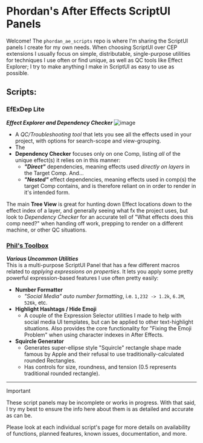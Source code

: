 # Phordan's After Effects ScriptUI Panels
Welcome! The `phordan_ae_scripts` repo is where I'm sharing the ScriptUI panels I create for my own needs. When choosing ScriptUI over CEP extensions I usually focus on simple, distributable, single-purpose utilities for techniques I use often or find unique, as well as QC tools like Effect Explorer; I try to make anything I make in ScriptUI as easy to use as possible.

## Scripts:
### EfExDep Lite
_**Effect Explorer and Dependency Checker**_
![image](https://github.com/user-attachments/assets/12a9afee-c1cd-427a-ab1b-9413abf435b9)
- A *QC/Troubleshooting tool* that lets you see all the effects used in your project, with options for search-scope and view-grouping.
- The 
- **Dependency Checker** focuses only on one Comp, listing _all_ of the unique effect(s) it relies on in this manner:
   - _**"Direct"**_ dependencies, meaning effects used _directly on layers_ in the Target Comp. And...
   - _**"Nested"**_ effect dependencies, meaning effects used in comp(s) the target Comp contains, and is therefore reliant on in order to render in it's intended form.
  
The main **Tree View** is great for hunting down Effect locations down to the effect index of a layer, and generally seeing what fx the project uses, but look to _Dependency Checker_ for an accurate tell of "What effects does this comp need?" when handing off work, prepping to render on a different machine, or other QC situations.

### [Phil's Toolbox](https://github.com/phordan/phordan_ae_scripts/wiki/Phil's-Toolbox)
_**Various Uncommon Utilities**_  
This is a multi-purpose ScriptUI Panel that has a few different macros related to _applying expressions on properties_. 
It lets you apply some pretty powerful expression-based features I use often pretty easily:
- **Number Formatter**
   - _"Social Media" auto number formatting_, i.e. ` 1,232 -> 1.2k `, ` 6.2M `, ` 526k `, etc.
- **Highlight Hashtags / Hide Emoji**
   - A couple of the Expression Selector utilities I made to help with social media UI templates, but can be applied to other text-highlight situations. Also provides the core functionality for "Fixing the Emoji Problem" when using character indexes in After Effects.
- **Squircle Generator**
   - Generates super-ellipse style "Squircle" rectangle shape made famous by Apple and their refusal to use traditionally-calculated rounded Rectangles.
   - Has controls for size, roundness, and tension (0.5 represents traditional rounded rectangle).   

---

>[!IMPORTANT]
> These script panels may be incomplete or works in progress. With that said, I try my best to ensure the info here about them is as detailed and accurate as can be.
> 
> Please look at each individual script's page for more details on availability of functions, planned features, known issues, documentation, and more.
